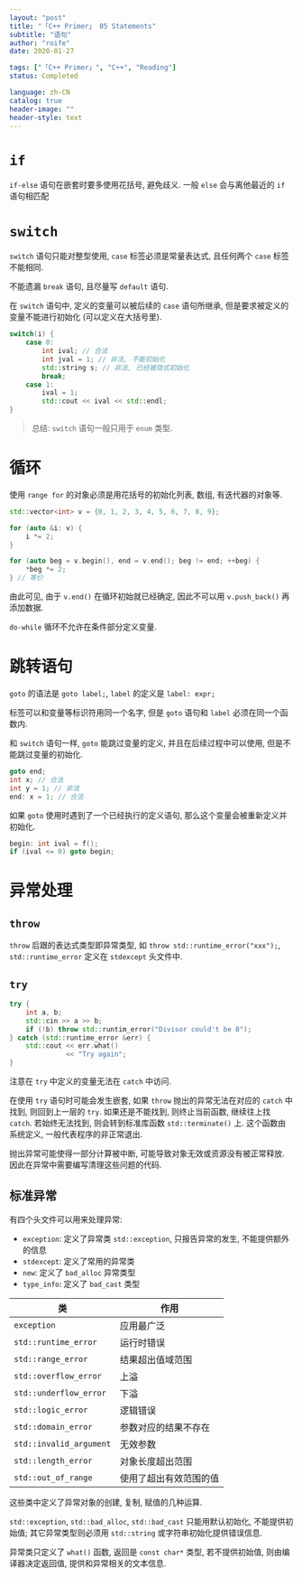 ```yaml
---
layout: "post"
title: "「C++ Primer」 05 Statements"
subtitle: "语句"
author: "roife"
date: 2020-01-27

tags: ["「C++ Primer」", "C++", "Reading"]
status: Completed

language: zh-CN
catalog: true
header-image: ""
header-style: text
---
```


# `if`

`if-else` 语句在嵌套时要多使用花括号, 避免歧义. 一般 `else` 会与离他最近的 `if` 语句相匹配

# `switch`

`switch` 语句只能对整型使用, `case` 标签必须是常量表达式, 且任何两个 `case` 标签不能相同.

不能遗漏 `break` 语句, 且尽量写 `default` 语句.

在 `switch` 语句中, 定义的变量可以被后续的 `case` 语句所继承, 但是要求被定义的变量不能进行初始化 (可以定义在大括号里).

``` cpp
switch(i) {
    case 0:
        int ival; // 合法
        int jval = 1; // 非法, 不能初始化
        std::string s; // 非法, 已经被隐式初始化
        break;
    case 1:
        ival = 1;
        std::cout << ival << std::endl;
}
```

> 总结: `switch` 语句一般只用于 `enum` 类型.

# 循环

使用 `range for` 的对象必须是用花括号的初始化列表, 数组, 有迭代器的对象等.

``` cpp
std::vector<int> v = {0, 1, 2, 3, 4, 5, 6, 7, 8, 9};

for (auto &i: v) {
    i *= 2;
}

for (auto beg = v.begin(), end = v.end(); beg != end; ++beg) {
    *beg *= 2;
} // 等价
```

由此可见, 由于 `v.end()` 在循环初始就已经确定, 因此不可以用 `v.push_back()` 再添加数据.

`do-while` 循环不允许在条件部分定义变量.

# 跳转语句

`goto` 的语法是 `goto label;`, `label` 的定义是 `label: expr;`

标签可以和变量等标识符用同一个名字, 但是 `goto` 语句和 `label` 必须在同一个函数内.

和 `switch` 语句一样, `goto` 能跳过变量的定义, 并且在后续过程中可以使用, 但是不能跳过变量的初始化.

``` cpp
goto end;
int x; // 合法
int y = 1; // 非法
end: x = 1; // 合法
```

如果 `goto` 使用时遇到了一个已经执行的定义语句, 那么这个变量会被重新定义并初始化.

``` cpp
begin: int ival = f();
if (ival <= 0) goto begin;
```

# 异常处理

## `throw`

`throw` 后跟的表达式类型即异常类型, 如 `throw std::runtime_error("xxx");`,
`std::runtime_error` 定义在 `stdexcept` 头文件中.

## `try`

``` cpp
try {
    int a, b;
    std::cin >> a >> b;
    if (!b) throw std::runtim_error("Divisor could't be 0");
} catch (std::runtime_error &err) {
    std::cout << err.what()
              << "Try again";
}
```

注意在 `try` 中定义的变量无法在 `catch` 中访问.

在使用 `try` 语句时可能会发生嵌套, 如果 `throw` 抛出的异常无法在对应的 `catch` 中找到, 则回到上一层的 `try`.
如果还是不能找到, 则终止当前函数, 继续往上找 `catch`. 若始终无法找到, 则会转到标准库函数 `std::terminate()`
上. 这个函数由系统定义, 一般代表程序的非正常退出.

抛出异常可能使得一部分计算被中断, 可能导致对象无效或资源没有被正常释放. 因此在异常中需要编写清理这些问题的代码.

## 标准异常

有四个头文件可以用来处理异常:

- `exception`: 定义了异常类 `std::exception`, 只报告异常的发生, 不能提供额外的信息
- `stdexcept`: 定义了常用的异常类
- `new`: 定义了 `bad_alloc` 异常类型
- `type_info`: 定义了 `bad_cast` 类型

| 类                      | 作用                   |
| ----------------------- | ---------------------- |
| `exception`             | 应用最广泛             |
| `std::runtime_error`    | 运行时错误             |
| `std::range_error`      | 结果超出值域范围       |
| `std::overflow_error`   | 上溢                   |
| `std::underflow_error`  | 下溢                   |
| `std::logic_error`      | 逻辑错误               |
| `std::domain_error`     | 参数对应的结果不存在   |
| `std::invalid_argument` | 无效参数               |
| `std::length_error`     | 对象长度超出范围       |
| `std::out_of_range`     | 使用了超出有效范围的值 |

这些类中定义了异常对象的创建, 复制, 赋值的几种运算.

`std::exception`, `std::bad_alloc`, `std::bad_cast` 只能用默认初始化, 不能提供初始值;
其它异常类型则必须用 `std::string` 或字符串初始化提供错误信息.

异常类只定义了 `what()` 函数, 返回是 `const char*` 类型, 若不提供初始值, 则由编译器决定返回值,
提供和异常相关的文本信息.
